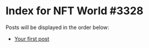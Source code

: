 # Index for NFT World #3328
Posts will be displayed in the order below:

- [Your first post](./001-first.md)

